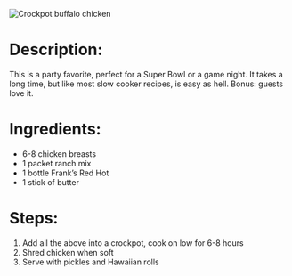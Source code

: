 ![Crockpot buffalo chicken](https://chowdown.io/images/crockpot-buffalo-chicken.jpg)

# Description:

This is a party favorite, perfect for a Super Bowl or a game night. It takes a long time, but like most slow cooker recipes, is easy as hell. Bonus: guests love it.

# Ingredients:

* 6-8 chicken breasts
* 1 packet ranch mix
* 1 bottle Frank’s Red Hot
* 1 stick of butter

# Steps:

1. Add all the above into a crockpot, cook on low for 6-8 hours
2. Shred chicken when soft
3. Serve with pickles and Hawaiian rolls
